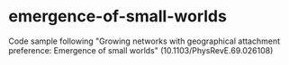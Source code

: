 # emergence-of-small-worlds
Code sample following "Growing networks with geographical attachment preference: Emergence of small worlds" (10.1103/PhysRevE.69.026108)
